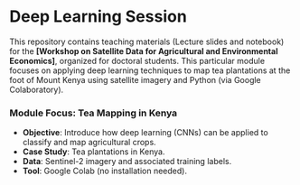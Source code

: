 # Deep Learning Session

This repository contains teaching materials (Lecture slides and notebook) for the **[Workshop on Satellite Data for Agricultural and Environmental Economics]**, organized for doctoral students. This particular module focuses on applying deep learning techniques to map tea plantations at the foot of Mount Kenya using satellite imagery and Python (via Google Colaboratory).

### Module Focus: Tea Mapping in Kenya
- **Objective**: Introduce how deep learning (CNNs) can be applied to classify and map agricultural crops.
- **Case Study**: Tea plantations in Kenya.
- **Data**: Sentinel-2 imagery and associated training labels.
- **Tool**: Google Colab (no installation needed).
